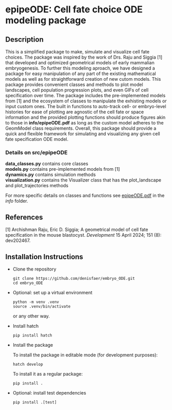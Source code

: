 # epipeODE: Cell fate choice ODE modeling package

## Description
This is a simplified package to make, simulate and visualize cell fate choices. The package was inspired by the work of Drs. Raju and Siggia [1] that developed and optimized geometrical models of early mammalian embryogenesis. To further this modeling aproach, we have designed a package for easy manipulation of any part of the existing mathematical models as well as for straightforward creation of new cutom models. This package provides convenient classes and methods to plot model landscapes, cell population progression plots, and even GIFs of cell specification over time. The package includes the pre-implemented models from [1] and the ecosystem of classes to manipulate the exhisting models or input custom ones. The built in functions to auto-track cell- or embryo-level histories for ease of plotting are agnostic of the cell fate or space information and the provided plotting functions should produce figures akin to those in **info/epipeODE.pdf** as long as the custom model adheres to the GeomModel class requirements. Overall, this package should provide a quick and flexible framework for simulating and visualizing any given cell fate specification ODE model.

### Details on src/epipeODE
**data_classes.py** contains core classes <br/>
**models.py** contains pre-implemented models from [1] <br/>
**dynamics.py** contains simulation methods <br/>
**visualization.py** contains the Visualizer class that has the plot_landscape and plot_trajectories methods <br/>

For more specific details on classes and functions see [epipeODE.pdf](https://github.com/denisfaer/embryo_ODE/blob/main/info/epipeODE.pdf) in the *info* folder.

## References
[1] Archishman Raju, Eric D. Siggia; A geometrical model of cell fate specification in the mouse blastocyst. *Development* 15 April 2024; 151 (8): dev202467.

## Installation Instructions

* Clone the repository
  ```
  git clone https://github.com/denisfaer/embryo_ODE.git
  cd embryo_ODE
  ```
* Optional: set up a virtual environment
  ```
  python -m venv .venv
  source .venv/bin/activate
  ```
  or any other way.
* Install hatch
  ```
  pip install hatch
  ```
* Install the package

  To install the package in editable mode (for development purposes):
  ```
  hatch develop
  ```
  To install it as a regular package:
  ```
  pip install .
  ```
* Optional: install test dependencies
  ```
  pip install .[test]
  ```
